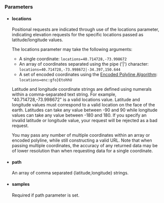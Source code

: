 <!--- This is a generated file, do not edit! -->
<!--- [START maps_http_parameters_elevation] -->


<h3 id="parameters">Parameters</h3>

-   <h4 id="locations">locations</h4>

    Positional requests are indicated through use of the locations parameter, indicating elevation requests for the specific locations passed as latitude/longitude values.

    The locations parameter may take the following arguments:

    -   A single coordinate: `locations=40.714728,-73.998672`
    -   An array of coordinates separated using the pipe ('|') character: `locations=40.714728,-73.998672|-34.397,150.644`
    -   A set of encoded coordinates using the [Encoded Polyline Algorithm](https://developers.google.com/maps/documentation/utilities/polylinealgorithm): `locations=enc:gfo}EtohhU`

    Latitude and longitude coordinate strings are defined using numerals within a comma-separated text string. For example, "40.714728,-73.998672" is a valid locations value. Latitude and longitude values must correspond to a valid location on the face of the earth. Latitudes can take any value between -90 and 90 while longitude values can take any value between -180 and 180. If you specify an invalid latitude or longitude value, your request will be rejected as a bad request.

    You may pass any number of multiple coordinates within an array or encoded polyline, while still constructing a valid URL. Note that when passing multiple coordinates, the accuracy of any returned data may be of lower resolution than when requesting data for a single coordinate.

-   <h4 id="path">path</h4>

    An array of comma separated {latitude,longitude} strings.

-   <h4 id="samples">samples</h4>

    Required if path parameter is set.

<!--- [END maps_http_parameters_elevation] -->